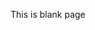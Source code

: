 <style>
  /* .page-header{
      display:none !important;
  }
  .site-footer {
      display: none;
  } */
</style>

This is blank page

<script>
  
</script>